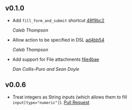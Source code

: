 v0.1.0
------

* Add `fill_form_and_submit` shortcut [48f9bc2](https://github.com/thoughtbot/formulaic/commit/48f9bc257d6c2b26c859388ab01da8963b818a85)

  *Caleb Thompson*
* Allow action to be specified in DSL [ad4bb54](https://github.com/thoughtbot/formulaic/commit/ad4bb5402d68131038e53f67e2e981f6aa1d5fa9)

  *Caleb Thompson*
* Add support for File attachments [f4e4bae](https://github.com/thoughtbot/formulaic/commit/f4e4bae978ab32fde017ae8344f862076a9ef31a)

  *Dan Collis-Puro and Sean Doyle*

v0.0.6
------

* Treat integers as String inputs (which allows them to fill
  `input[type="numeric"]`). [Pull Request](https://github.com/thoughtbot/formulaic/pull/21)
